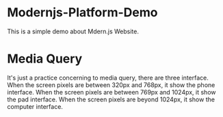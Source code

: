 # Modernjs-Platform-Demo
This is a simple demo about Mdern.js Website.
# Media Query
It's just a practice concerning to media query, there are three interface.
When the screen pixels are between 320px and 768px, it show the phone interface.
When the screen pixels are between 769px and 1024px, it show the pad interface.
When the screen pixels are beyond 1024px, it show the computer interface.
